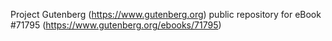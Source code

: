 Project Gutenberg (https://www.gutenberg.org) public repository
for eBook #71795 (https://www.gutenberg.org/ebooks/71795)
